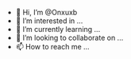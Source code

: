- 👋 Hi, I’m @Onxuxb
- 👀 I’m interested in ...
- 🌱 I’m currently learning ...
- 💞️ I’m looking to collaborate on ...
- 📫 How to reach me ...

<!---
Onxuxb/Onxuxb is a ✨ special ✨ repository because its `README.md` (this file) appears on your GitHub profile.
You can click the Preview link to take a look at your changes.
--->
